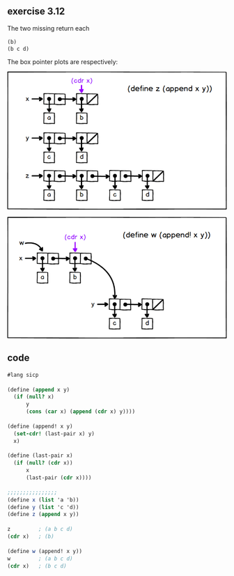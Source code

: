 ## exercise 3.12

The two missing <response> return each

```
(b)
(b c d)
```

The box pointer plots are respectively:

![a](./exercise_3_12_a.png)

![b](./exercise_3_12_b.png)

## code

``` Scheme
#lang sicp

(define (append x y)
  (if (null? x)
      y 
      (cons (car x) (append (cdr x) y))))

(define (append! x y)
  (set-cdr! (last-pair x) y)
  x)

(define (last-pair x)
  (if (null? (cdr x))
      x 
      (last-pair (cdr x))))

;;;;;;;;;;;;;;;;
(define x (list 'a 'b))
(define y (list 'c 'd))
(define z (append x y))

z         ; (a b c d)
(cdr x)   ; (b)

(define w (append! x y))
w         ; (a b c d)
(cdr x)   ; (b c d)
```
